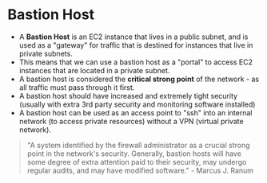 # Bastion Host

- A **Bastion Host** is an EC2 instance that lives in a public subnet, and is
  used as a "gateway" for traffic that is destined for instances that live in
  private subnets.
- This means that we can use a bastion host as a "portal" to access EC2
  instances that are located in a private subnet.
- A bastion host is considered the **critical strong point** of the network - as
  all traffic must pass through it first.
- A bastion host should have increased and extremely tight security (usually
  with extra 3rd party security and monitoring software installed)
- A bastion host can be used as an access point to "ssh" into an internal
  network (to access private resources) without a VPN (virtual private network).

> "A system identified by the firewall administrator as a crucial strong point in
> the network's security. Generally, bastion hosts will have some degree of
> extra attention paid to their security, may undergo regular audits, and may
> have modified software." - Marcus J. Ranum
